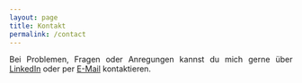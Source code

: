 ```yaml
---
layout: page
title: Kontakt
permalink: /contact
---
```

<div style="text-align: justify">
    Bei Problemen, Fragen oder Anregungen kannst du mich gerne über 
    <a href="https://de.linkedin.com/in/marco-rost" target="_blank">LinkedIn</a> oder per 
    <a href="mailto:m.r.avuf0@slmails.com">E-Mail</a> kontaktieren.
</div>
